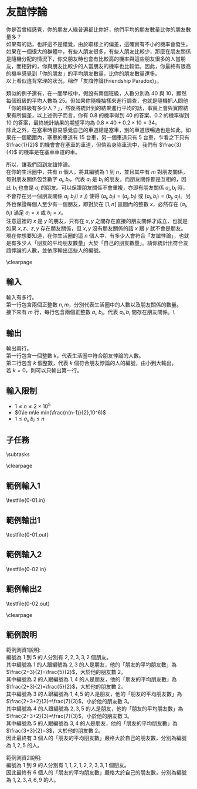 # 友誼悖論

你是否曾經感覺，你的朋友人緣普遍都比你好，他們平均的朋友數量比你的朋友數量多？\
如果有的話，也許這不是錯覺，由於取樣上的偏差，這確實有不小的機率會發生。如果在一個很大的群體中，有些人朋友很多，有些人朋友比較少，那麼在朋友關係是隨機分配的情況下，你交朋友時也會有比較高的機率與這些朋友很多的人當朋友，而相對的，你與朋友比較少的人當朋友的機率也比較低。因此，你最終有很高的機率感覺到「你的朋友」的平均朋友數量，比你的朋友數量還多。\
以上看似違背常理的狀況，稱作「友誼悖論(Friendship Paradox)」。

類似的例子還有，在一間學校中，假設有兩個班級，人數分別為 $40$ 與 $10$，顯然每個班級的平均人數為 $25$。但如果你隨機抽樣來進行調查，也就是隨機抓人問他「你的班級有多少人？」，然後將統計到的結果進行平均的話，事實上會與實際結果有所偏差，以上述例子而言，你有 $0.8$ 的機率得到 $40$ 的答案、$0.2$ 的機率得到 $10$ 的答案，最終統計結果的期望平均為 $0.8\times 40+0.2\times 10=34$。\
除此之外，在塞車時容易感覺自己的車道總是塞車，別的車道很暢通也是如此，如果在一個範圍內，塞車的車道有 $15$ 台車，另一個車道只有 $5$ 台車，乍看之下只有 $\frac{1}{2}$ 的機會會在塞車的車道，但倘若身陷車流中，我們有 $\frac{3}{4}$ 的機率是在塞車車道的車。

所以，讓我們回到友誼悖論。\
在你的生活圈中，共有 $n$ 個人，將其編號為 $1$ 到 $n$，並且其中有 $m$ 對朋友關係，每對朋友關係包含數字 $a_i,b_i$，代表 $a_i$ 是 $b_i$ 的朋友，而朋友關係都是互相的，因此 $b_i$ 也會是 $a_i$ 的朋友。可以保證朋友關係不會重複，亦即有朋友關係 $a_i,b_i$ 時，不會存在另一個朋友關係 $a_j,b_j(i\ne j)$ 使得 $(a_i,b_i)=(a_j,b_j)$ 或 $(a_i,b_i)=(b_j,a_j)$。另外也保證每個人至少有一個朋友，即對於在 $[1,n]$ 區間內的整數 $x$，必然存在 $(a_i,b_i)$ 滿足 $a_i=x$ 或 $b_i=x$。\
注意這裡的 $x$ 是 $y$ 的朋友，只有在 $x,y$ 之間存在直接的朋友關係才成立，也就是如果 $x,z$、$z,y$ 存在朋友關係，但 $x,y$ 沒有朋友關係的話 $x$ 跟 $y$ 就不會是朋友。\
現在你想要知道，在你生活圈的這 $n$ 個人中，有多少人會符合「友誼悖論」，也就是有多少人「朋友的平均朋友數量」大於「自己的朋友數量」。請你統計出符合友誼悖論的人數，並依序輸出這些人的編號。

\clearpage

## 輸入
輸入有多行。\
第一行包含兩個正整數 $n,m$，分別代表生活圈中的人數以及朋友關係的數量。\
接下來有 $m$ 行，每行包含兩個正整數 $a_i,b_i$，代表 $a_i,b_i$ 間存在朋友關係。\

## 輸出
輸出兩行。\
第一行包含一個整數 $k$，代表生活圈中符合朋友悖論的人數。\
第二行包含 $k$ 個整數，代表 $k$ 個符合朋友悖論的人的編號，由小到大輸出。\
若 $k=0$，則可以只輸出第一行。

## 輸入限制
 - $1\le n\le 2\times 10^5$
 - $0\le m\le min(\frac{n(n-1)}{2},10^6)$
 - $1\le a_i,b_i\le n$

## 子任務
\subtasks

\clearpage

## 範例輸入1
\testfile{0-01.in}

## 範例輸出1
\testfile{0-01.out}

## 範例輸入2
\testfile{0-02.in}

## 範例輸出2
\testfile{0-02.out}

\clearpage

## 範例說明
範例測資1說明:\
編號為 $1$ 到 $5$ 的人分別有 $2,2,3,3,2$ 個朋友。\
其中編號為 $1$ 的人跟編號為 $2,3$ 的人是朋友，他的「朋友的平均朋友數」為 $\frac{2+3}{2}=\frac{5}{2}$，大於他的朋友數 $2$。\
其中編號為 $2$ 的人跟編號為 $1,4$ 的人是朋友，他的「朋友的平均朋友數」為 $\frac{2+3}{2}=\frac{5}{2}$，大於他的朋友數 $2$。\
其中編號為 $3$ 的人跟編號為 $1,4,5$ 的人是朋友，他的「朋友的平均朋友數」為 $\frac{2+3+2}{3}=\frac{7}{3}$，小於他的朋友數 $3$。\
其中編號為 $4$ 的人跟編號為 $2,3,5$ 的人是朋友，他的「朋友的平均朋友數」為 $\frac{2+3+2}{3}=\frac{7}{3}$，小於他的朋友數 $3$。\
其中編號為 $5$ 的人跟編號為 $3,4$ 的人是朋友，他的「朋友的平均朋友數」為 $\frac{3+3}{2}=3$，大於他的朋友數 $2$。\
因此最終有 $3$ 個人的「朋友的平均朋友數」嚴格大於自己的朋友數，分別為編號為 $1,2,5$ 的人。

範例測資2說明:\
編號為 $1$ 到 $9$ 的人分別有 $1,1,2,1,2,2,3,3,1$ 個朋友。\
因此最終有 $6$ 個人的「朋友的平均朋友數」嚴格大於自己的朋友數，分別為編號為 $1,2,3,4,6,9$ 的人。
